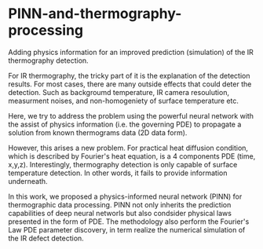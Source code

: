 # PINN-and-thermography-processing
Adding physics information for an improved prediction (simulation) of the IR thermography detection. 

For IR thermography, the tricky part of it is the explanation of the detection results. For most cases, there are many outside effects that could deter the detection. 
Such as backgroumd temperature, IR camera resoulution, measurment noises, and non-homogeniety of surface temperature etc. 

Here, we try to address the problem using the powerful neural network with the assist of physics information (i.e. the governing PDE) to propagate a solution from known thermograms data (2D data form). 

However, this arises a new problem. 
For practical heat diffusion condition, which is described by Fourier's heat equation, is a 4 components PDE (time, x,y,z). 
Interestingly, thermography detection is only capable of surface temperature detection. In other words, it fails to provide information underneath.  

In this work, we proposed a physics-informed neural network (PINN) for thermographic data processing.
PINN not only inherits the prediction capabilities of deep neural networls but also condsider physical laws presented in the form of PDE. 
The methodology also perform the Fourier's Law PDE parameter discovery, in term realize the numerical simulation of the IR defect detection. 

